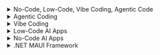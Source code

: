 
<details><summary> No-Code, Low-Code, Vibe Coding, Agentic Code </summary>

## Comparison of No-Code, Low-Code, Vibe Coding, Agentic Coding
Here’s a detailed comparison of No-Code, Low-Code, Vibe Coding, and Agentic Coding, covering key aspects:
| Feature | No-Code | Low-Code | Vibe Coding | Agentic Coding | 
| :---   | :--- | :--- | :--- | :--- |
| Category | No-Code | Low-Code | Vibe Coding | Agentic Coding | 
| What Is It? | No programming required | Minimal coding with automation | AI-assisted coding with natural language | AI-driven coding automation | 
| Focus | Accessibility | Speed & efficiency | AI-assisted creativity | AI-driven automation | 
| How It Works | Drag-and-drop interfaces | Visual development + scripting | AI generates code from prompts | AI autonomously manages code across files | 
| Technical Architecture | Pre-built templates | Modular components | AI-assisted coding environments | AI-powered coding agents | 
| Code Base Languages | None | JavaScript, Python, SQL | JavaScript, Python, TypeScript | Python, JavaScript, C++ |  
| Target Users | Non-technical users, business professionals | Developers, business analysts | Developers, AI-assisted coders | Experienced engineers, AI-powered automation | 
| Coding Required | None | Minimal | AI-assisted | AI-driven, autonomous | 
| Development Speed | Fastest | Fast | Rapid prototyping | Efficient for large-scale projects | 
| Customization | Limited | Moderate | High | Very high | 
| Flexibility | Low | Medium | High | Very high | 
| Complexity Handling | Simple apps | Moderate complexity | AI-assisted logic | Handles complex workflows | 
| Security & Control | Limited | Moderate | AI-assisted security | Strong security measures | 
| Best Use Cases | Simple apps, automation | Business applications, integrations | AI-assisted coding, rapid development | Large-scale engineering projects | 
| Best Tools | <a href="https://github.com/spusgh/SaaS_Apps/tree/main/NoCodeAIApps/Lovable">Lovable</a>, Bubble, Zapier, Wix | <a href="https://github.com/spusgh/SaaS_Apps/tree/main/LowCodeAIApps/Microsoft%20Power%20Platform">MS Power Platform</a>, Mendix, OutSystems, Appian | GitHub Copilot, <a href="https://github.com/spusgh/SaaS_Apps/tree/main/AgenticCoding/Claude%20Sonnet">Claude Sonnet</a>, Cursor | GitHub Copilot X, <a href="https://github.com/spusgh/SaaS_Apps/tree/main/AgenticCoding/Claude%20Sonnet">Claude Sonnet</a>, Replit Agent | 
</details>

<details><summary>Agentic Coding</summary>

 ### Agentic Coding SaaS
 <a href="https://github.com/spusgh/SaaS_Apps/tree/main/AgenticCoding/Claude%20Sonnet">Claude Sonnet - Investment App</a>
</details>

<details><summary> Vibe Coding </summary>
 
 ### GitHub Copilot 
</details>

<details><summary>Low-Code AI Apps</summary>

 ### Low-Code AI SaaS
 <a href="https://github.com/spusgh/SaaS_Apps/tree/main/LowCodeAIApps/Microsoft%20Power%20Platform">MS Power Platform</a>
</details>

<details><summary>No-Code AI Apps</summary>

 ### No-Code AI SaaS
 <a href="https://github.com/spusgh/SaaS_Apps/tree/main/NoCodeAIApps/Lovable">Lovable - Bakery Delights</a>
</details>


<details><summary>.NET MAUI Framework</summary>
 
 ### .NET MAUI SaaS
 <a href="https://github.com/spusgh/SaaS_Apps/tree/main/FinTech_MauiApp">Fin Tech MauiApp</a>
</details>

